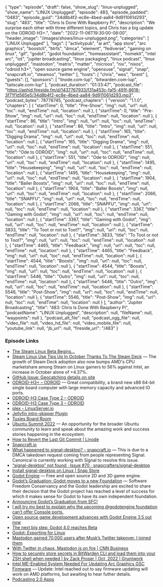 {
  "type": "episode",
  "draft": false,
  "show_slug": "linux-unplugged",
  "show_name": "LINUX Unplugged",
  "episode": 483,
  "episode_padded": "0483",
  "episode_guid": "34d8b4f2-ec8e-4bed-aa84-9d911061d293",
  "slug": "483",
  "title": "Chris Is Done With Raspberry Pi",
  "description": "We surprise each other with three different topics, and Chris has a big update on the ODROID H3+.",
  "date": "2022-11-06T19:30:00-08:00",
  "header_image": "/images/shows/linux-unplugged.png",
  "categories": [
    "LINUX Unplugged"
  ],
  "tags": [
    "activitypub",
    "ai art",
    "app store",
    "arc graphics",
    "boostcli",
    "btrfs",
    "dmca",
    "element",
    "fediverse",
    "gaming on linux",
    "gif",
    "godot",
    "godot foundation",
    "homeassistant",
    "homekit",
    "intel arc",
    "iot",
    "jupiter broadcasting",
    "linux packaging",
    "linux podcast",
    "linux unplugged",
    "mastodon",
    "matrix",
    "matter",
    "microos",
    "nix",
    "nixos",
    "odroid h3+",
    "open source game engine",
    "opensuse",
    "signal",
    "snap",
    "snapcraft.io",
    "steamos",
    "twitter"
  ],
  "hosts": [
    "chris",
    "wes",
    "brent"
  ],
  "guests": [],
  "sponsors": [
    "linode.com-lup",
    "bitwarden.com-lup",
    "tailscale.com-lup"
  ],
  "podcast_duration": "01:33:47",
  "podcast_file": "https://aphid.fireside.fm/d/1437767933/f31a453c-fa15-491f-8618-3f71f1d565e5/34d8b4f2-ec8e-4bed-aa84-9d911061d293.mp3",
  "podcast_bytes": 78778745,
  "podcast_chapters": {
    "version": "1.1.0",
    "chapters": [
      {
        "startTime": 0,
        "title": "Pre-Show",
        "img": null,
        "url": null,
        "toc": null,
        "endTime": null,
        "location": null
      },
      {
        "startTime": 0,
        "title": "Pre-Show",
        "img": null,
        "url": null,
        "toc": null,
        "endTime": null,
        "location": null
      },
      {
        "startTime": 86,
        "title": "Intro",
        "img": null,
        "url": null,
        "toc": null,
        "endTime": null,
        "location": null
      },
      {
        "startTime": 86,
        "title": "Intro",
        "img": null,
        "url": null,
        "toc": null,
        "endTime": null,
        "location": null
      },
      {
        "startTime": 165,
        "title": "Digging Drama",
        "img": null,
        "url": null,
        "toc": null,
        "endTime": null,
        "location": null
      },
      {
        "startTime": 165,
        "title": "Digging Drama",
        "img": null,
        "url": null,
        "toc": null,
        "endTime": null,
        "location": null
      },
      {
        "startTime": 551,
        "title": "Ode to ODROID",
        "img": null,
        "url": null,
        "toc": null,
        "endTime": null,
        "location": null
      },
      {
        "startTime": 551,
        "title": "Ode to ODROID",
        "img": null,
        "url": null,
        "toc": null,
        "endTime": null,
        "location": null
      },
      {
        "startTime": 1495,
        "title": "Housekeeping",
        "img": null,
        "url": null,
        "toc": null,
        "endTime": null,
        "location": null
      },
      {
        "startTime": 1495,
        "title": "Housekeeping",
        "img": null,
        "url": null,
        "toc": null,
        "endTime": null,
        "location": null
      },
      {
        "startTime": 1904,
        "title": "Baller Boosts",
        "img": null,
        "url": null,
        "toc": null,
        "endTime": null,
        "location": null
      },
      {
        "startTime": 1904,
        "title": "Baller Boosts",
        "img": null,
        "url": null,
        "toc": null,
        "endTime": null,
        "location": null
      },
      {
        "startTime": 2066,
        "title": "SNAPFU",
        "img": null,
        "url": null,
        "toc": null,
        "endTime": null,
        "location": null
      },
      {
        "startTime": 2066,
        "title": "SNAPFU",
        "img": null,
        "url": null,
        "toc": null,
        "endTime": null,
        "location": null
      },
      {
        "startTime": 3367,
        "title": "Gaming with Godot",
        "img": null,
        "url": null,
        "toc": null,
        "endTime": null,
        "location": null
      },
      {
        "startTime": 3367,
        "title": "Gaming with Godot",
        "img": null,
        "url": null,
        "toc": null,
        "endTime": null,
        "location": null
      },
      {
        "startTime": 3833,
        "title": "To Toot or not to Toot?",
        "img": null,
        "url": null,
        "toc": null,
        "endTime": null,
        "location": null
      },
      {
        "startTime": 3833,
        "title": "To Toot or not to Toot?",
        "img": null,
        "url": null,
        "toc": null,
        "endTime": null,
        "location": null
      },
      {
        "startTime": 4465,
        "title": "Feedback",
        "img": null,
        "url": null,
        "toc": null,
        "endTime": null,
        "location": null
      },
      {
        "startTime": 4465,
        "title": "Feedback",
        "img": null,
        "url": null,
        "toc": null,
        "endTime": null,
        "location": null
      },
      {
        "startTime": 4544,
        "title": "Boosts",
        "img": null,
        "url": null,
        "toc": null,
        "endTime": null,
        "location": null
      },
      {
        "startTime": 4544,
        "title": "Boosts",
        "img": null,
        "url": null,
        "toc": null,
        "endTime": null,
        "location": null
      },
      {
        "startTime": 5446,
        "title": "Outro",
        "img": null,
        "url": null,
        "toc": null,
        "endTime": null,
        "location": null
      },
      {
        "startTime": 5446,
        "title": "Outro",
        "img": null,
        "url": null,
        "toc": null,
        "endTime": null,
        "location": null
      },
      {
        "startTime": 5546,
        "title": "Post-Show",
        "img": null,
        "url": null,
        "toc": null,
        "endTime": null,
        "location": null
      },
      {
        "startTime": 5546,
        "title": "Post-Show",
        "img": null,
        "url": null,
        "toc": null,
        "endTime": null,
        "location": null
      }
    ],
    "author": "Jupiter Broadcasting",
    "title": "483: Chris Is Done With Raspberry Pi",
    "podcastName": "LINUX Unplugged",
    "description": null,
    "fileName": null,
    "waypoints": null
  },
  "podcast_alt_file": null,
  "podcast_ogg_file": null,
  "video_file": null,
  "video_hd_file": null,
  "video_mobile_file": null,
  "youtube_link": null,
  "jb_url": null,
  "fireside_url": "/483"
}


### Episode Links

  * [The Steam Linux Beta Begins…](https://www.phoronix.com/news/MTIyMzA "The Steam Linux Beta Begins…")
  * [Steam Linux Use Tips Up In October Thanks To The Steam Deck](https://www.phoronix.com/news/Steam-October-2022-Stats "Steam Linux Use Tips Up In October Thanks To The Steam Deck") — The growth of Steam Deck adoption also now bumps AMD's CPU marketshare among Steam on Linux gamers to 56% against Intel, an increase in October alone of +4.37%.
  * [GitHub Issue: Geocatching details on site](https://github.com/JupiterBroadcasting/jupiterbroadcasting.com/issues/465 "GitHub Issue: Geocatching details on site")
  * [ODROID-H3+ – ODROID](https://www.hardkernel.com/shop/odroid-h3-plus/ "ODROID-H3+ – ODROID") — Great compatibility, a brand new x86 64-bit single board computer with large memory capacity and advanced IO ports.
  * [ODROID-H3 Case Type 2 – ODROID](https://www.hardkernel.com/shop/odroid-h3-case-type-2/ "ODROID-H3 Case Type 2 – ODROID")
  * [ODROID-H3 Case Type 3 – ODROID](https://www.hardkernel.com/shop/odroid-h3-case-type-3/ "ODROID-H3 Case Type 3 – ODROID")
  * [plex - LinuxServer.io](https://docs.linuxserver.io/images/docker-plex "plex - LinuxServer.io")
  * [Jellyfin intro-skipper Plugin](https://github.com/ConfusedPolarBear/intro-skipper "Jellyfin intro-skipper Plugin")
  * [Tuxies Board Room](https://bit.ly/tuxiesboard "Tuxies Board Room")
  * [Ubuntu Summit 2022](https://summit.ubuntu.com/ "Ubuntu Summit 2022") — An opportunity for the broader Ubuntu community to learn and speak about the amazing work and success stories happening in the ecosystem.
  * [How to Revert the Last Git Commit | Linode](https://www.linode.com/docs/guides/revert-last-git-commit "How to Revert the Last Git Commit | Linode")
  * [Snapcraft.io](http://snapcraft.io/ "Snapcraft.io")
  * [What happened to signal-desktop? - snapcraft.io](https://forum.snapcraft.io/t/what-happened-to-signal-desktop/32119/15 "What happened to signal-desktop? - snapcraft.io") — This is due to a DMCA takedown request coming from people representing Signal. Canonical is currently working with Signal to resolve this issue.
  * [“signal-desktop” not found · Issue #70 · snapcrafters/signal-desktop](https://github.com/snapcrafters/signal-desktop/issues/70 "“signal-desktop” not found · Issue #70 · snapcrafters/signal-desktop")
  * [Install signal-desktop on Linux | Snap Store](https://snapcraft.io/signal-desktop "Install signal-desktop on Linux | Snap Store")
  * [Godot Engine](https://godotengine.org/ "Godot Engine") — Free and open source 2D and 3D game engine.
  * [Godot’s Graduation: Godot moves to a new Foundation](https://godotengine.org/article/godots-graduation-godot-moves-to-a-new-foundation "Godot’s Graduation: Godot moves to a new Foundation") — Software Freedom Conservancy and the Godot leadership are excited to share their decision that the Godot project has reached a level of success for which it makes sense for Godot to have its own independent foundation.
  * [Announcing Godot’s Graduation from SFC!](https://sfconservancy.org/news/2022/nov/01/godot-graduates/ "Announcing Godot’s Graduation from SFC!")
  * [I will try my best to explain why the upcoming @godotengine foundation can’t offer Console ports.](https://twitter.com/reduzio/status/1587870038735962113 "I will try my best to explain why the upcoming @godotengine foundation can’t offer Console ports.")
  * [Open source game development advances with Godot Engine 3.5 out now](https://www.gamingonlinux.com/2022/08/open-source-game-development-advances-with-godot-engine-35-out-now/ "Open source game development advances with Godot Engine 3.5 out now")
  * [The next big step: Godot 4.0 reaches Beta](https://godotengine.org/article/dev-snapshot-godot-4-0-beta-1 "The next big step: Godot 4.0 reaches Beta")
  * [Godot: Exporting for Linux](https://docs.godotengine.org/en/stable/tutorials/export/exporting_for_linux.html "Godot: Exporting for Linux")
  * [Mastodon gained 70,000 users after Musk’s Twitter takeover. I joined them](https://www.theguardian.com/media/2022/nov/01/mastodon-twitter-elon-musk-takeover "Mastodon gained 70,000 users after Musk’s Twitter takeover. I joined them")
  * [With Twitter in chaos, Mastodon is on fire | CNN Business](https://www.cnn.com/2022/11/05/tech/mastodon/index.html "With Twitter in chaos, Mastodon is on fire | CNN Business")
  * [How to securely store secrets in BitWarden CLI and load them into your ZSH shell when needed | by Zack Proser | Oct, 2022 | Gruntwork](https://blog.gruntwork.io/how-to-securely-store-secrets-in-bitwarden-cli-and-load-them-into-your-zsh-shell-when-needed-f12d4d040df "How to securely store secrets in BitWarden CLI and load them into your ZSH shell when needed | by Zack Proser | Oct, 2022 | Gruntwork")
  * [Intel ME-Enabled System Needed For Updating Arc Graphics GSC Firmware](https://www.phoronix.com/news/Intel-GSC-Firmware-Needs-ME "Intel ME-Enabled System Needed For Updating Arc Graphics GSC Firmware") — Update: Intel reached out to say firmware updating will work on AMD platforms, but awaiting to hear futher details.
  * [Podcasting 2.0 Apps](https://podcastindex.org/apps?appTypes=app&elements=Value "Podcasting 2.0 Apps")


